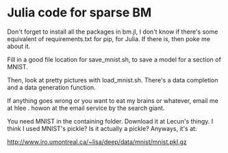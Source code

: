 Julia code for sparse BM
===

Don't forget to install all the packages in bm.jl, I don't know if there's some equivalent of requirements.txt for pip, for Julia. If there is, then poke me about it.

Fill in a good file location for save_mnist.sh, to save a model for a section of MNIST.

Then, look at pretty pictures with load_mnist.sh. There's a data completion and a data generation function.

If anything goes wrong or you want to eat my brains or whatever, email me at hlee . howon at the email service by the search giant.

You need MNIST in the containing folder. Download it at Lecun's thingy. I think I used MNIST's pickle? Is it actually a pickle? Anyways, it's at:

http://www.iro.umontreal.ca/~lisa/deep/data/mnist/mnist.pkl.gz
